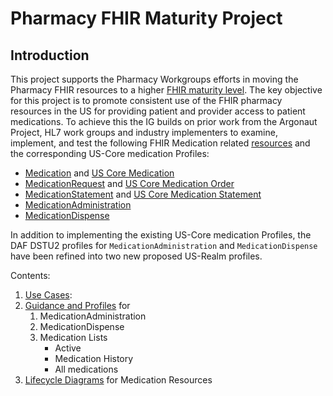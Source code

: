 # Pharmacy FHIR Maturity Project

## Introduction
This project supports the Pharmacy Workgroups efforts in moving the Pharmacy FHIR resources to a higher [FHIR maturity level]().  The key objective for this project is to promote consistent use of the FHIR pharmacy resources in the US for providing patient and provider access to patient medications. To achieve this the IG builds on prior work from the Argonaut Project, HL7 work groups and industry implementers to examine, implement, and test the following FHIR Medication related [resources](http://build.fhir.org/overview-clinical.html#2.4.1) and the corresponding US-Core medication Profiles:

- [Medication](http://build.fhir.org/medication.html) and [US Core Medication](http://ig.fhir.me/Healthedata1/US-Core/StructureDefinition-us-core-medication.html)
- [MedicationRequest](http://build.fhir.org/medicationrequest.html) and [US Core Medication Order](http://ig.fhir.me/Healthedata1/US-Core/StructureDefinition-us-core-medicationrequest.html)
- [MedicationStatement](http://build.fhir.org/medicationstatement.html) and [US Core Medication Statement](http://ig.fhir.me/Healthedata1/US-Core/StructureDefinition-us-core-medicationstatement.html)
- [MedicationAdministration](http://build.fhir.org/medicationadministration.html)
- [MedicationDispense](http://build.fhir.org/medicationdispense.html)

In addition to implementing the existing US-Core medication Profiles, the DAF DSTU2 profiles for `MedicationAdministration` and `MedicationDispense` have been refined into two new proposed US-Realm profiles.

Contents:

1. [Use Cases](Use-Cases.html):
1. [Guidance and Profiles](Guidance-and-Profiles.html) for
   1. MedicationAdministration
   1. MedicationDispense
   1. Medication Lists
      - Active
      - Medication History
      - All medications
1. [Lifecycle Diagrams](Lifecycle-Diagrams.html) for Medication Resources
